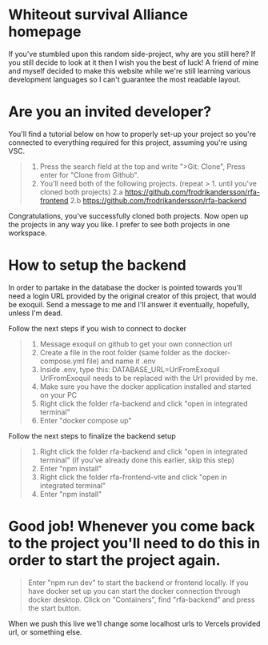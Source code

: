 # Whiteout survival Alliance homepage
If you've stumbled upon this random side-project, why are you still here?
If you still decide to look at it then I wish you the best of luck!
A friend of mine and myself decided to make this website while we're still learning various development languages so I can't guarantee the most readable layout.


# Are you an invited developer?
You'll find a tutorial below on how to properly set-up your project so you're connected to everything required for this project, assuming you're using VSC.

> 1. Press the search field at the top and write ">Git: Clone", Press enter for "Clone from Github".
> 2. You'll need both of the following projects. (repeat > 1. until you've cloned both projects)
  2.a https://github.com/frodrikandersson/rfa-frontend
  2.b https://github.com/frodrikandersson/rfa-backend

Congratulations, you've successfully cloned both projects. Now open up the projects in any way you like. I prefer to see both projects in one workspace.

# How to setup the backend
In order to partake in the database the docker is pointed towards you'll need a login URL provided by the original creator of this project, that would be exoquil. Send a message to me and I'll answer it eventually, hopefully, unless I'm dead.

  Follow the next steps if you wish to connect to docker
> 1. Message exoquil on github to get your own connection url
> 2. Create a file in the root folder (same folder as the docker-compose.yml file) and name it .env
> 3. Inside .env, type this: DATABASE_URL=UrlFromExoquil
UrlFromExoquil needs to be replaced with the Url provided by me.
> 4. Make sure you have the docker application installed and started on your PC
> 5. Right click the folder rfa-backend and click "open in integrated terminal"
> 6. Enter "docker compose up"

  Follow the next steps to finalize the backend setup
> 1. Right click the folder rfa-backend and click "open in integrated terminal" (if you've already done this earlier, skip this step)
> 2. Enter "npm install"
> 3. Right click the folder rfa-frontend-vite and click "open in integrated terminal"
> 4. Enter "npm install"


# Good job! Whenever you come back to the project you'll need to do this in order to start the project again.

> Enter "npm run dev" to start the backend or frontend locally.
> If you have docker set up you can start the docker connection through docker desktop. Click on "Containers", find "rfa-backend" and press the start button.

When we push this live we'll change some localhost urls to Vercels provided url, or something else.